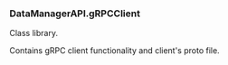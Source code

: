 ﻿### DataManagerAPI.gRPCClient

Class library.

Contains gRPC client functionality and client's proto file. 